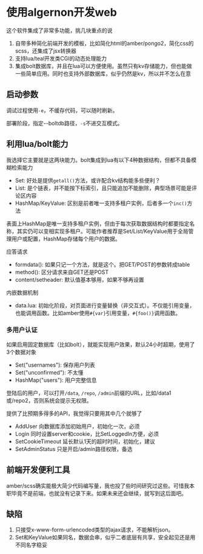 # 使用algernon开发web

这个软件集成了非常多功能，挑几块重点的说

1. 自带多种简化前端开发的模板，比如简化html的amber/pongo2，简化css的scss，还集成了jsx转换器
2. 支持lua/teal开发类CGI的动态处理能力
3. 集成bolt数据库，并且在lua可以方便使用。虽然只有kv存储能力，但也能做一些简单应用。同时也支持外部数据库，似乎仍然是kv，所以并不怎么在意

## 启动参数

调试过程使用`-e`，不缓存代码，可以随时刷新。

部署阶段，指定--boltdb路径，`-s`不进交互模式。

## 利用lua/bolt能力

我选择它主要就是这两块能力。bolt集成到lua有以下4种数据结构，但都不具备模糊检索能力

* Set: 好处是提供`getall()`方法，或许配合kv结构能多些便利？
* List: 是个链表，并不能按下标索引，且只能追加不能删除，典型场景可能是评论区内容
* HashMap/KeyValue: 区别是前者唯一支持多租户实例，后者多一个`inc()`方法

表面上HashMap是唯一支持多租户实例，但由于每次获取数据结构时都要指定名称，其实仍可以变相实现多租户。可能作者推荐是Set/List/KeyValue用于全局管理用户或配置，HashMap存储每个用户的数据。

应答请求

* formdata(): 如果只记一个方法，就是这个。把GET/POST的参数转成table
* method(): 区分请求来自GET还是POST
* content/setheader: 默认值基本够用，如果不够再设置

内嵌数据机制

* data.lua: 初始化阶段，对页面进行变量替换（非交互式）。不仅能引用变量，也能调用函数。比如amber使用`#{var}`引用变量，`#{foo()}`调用函数。

### 多用户认证

如果启用固定数据库（比如bolt），就能实现用户效果，默认24小时超期，使用了3个数据对象

* Set("usernames"): 保存用户列表
* Set("unconfirmed"): 不太懂
* HashMap("users"): 用户完整信息

登陆后的用户，可以打开`/data`, `/repo`, `/admin`前缀的URL，比如/data1或/repo2，否则系统会提示无权限。

提供了比预期多得多的API，我觉得只要用其中几个就够了

* AddUser 向数据库添加初始用户，初始化一次，必须
* Login 同时设置server和cookie，比SetLoggedIn方便，必须
* SetCookieTimeout 延长默认1天的超时时间，初始化，建议
* SetAdminStatus 只是开启/admin路径权限，备选

## 前端开发便利工具

amber/scss确实能极大简少代码编写量，我也投了些时间研究过这些。可惜我本职毕竟不是前端，也就没有记录下来。如果未来还会继续，就写到这后面吧。

## 缺陷

1. 只接受x-www-form-urlencoded类型的ajax请求，不能解析json。
2. Set和KeyValue如果同名，数据会串，似乎二者底层有共享，安全起见还是用不同名字稳妥
